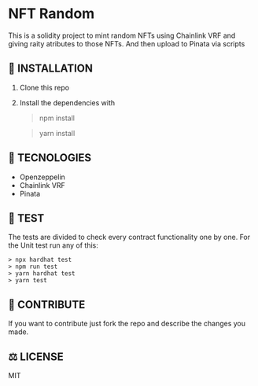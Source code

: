 # NFT Random

This is a solidity project to mint random NFTs using
Chainlink VRF and giving raity atributes to those NFTs.
And then upload to Pinata via scripts

## :rocket: INSTALLATION

1. Clone this repo
2. Install the dependencies with 
    > npm install
    
    > yarn install

  
## :floppy_disk: TECNOLOGIES

+ Openzeppelin
+ Chainlink VRF
+ Pinata

## :abacus: TEST

The tests are divided to check every contract functionality one by one.
For the Unit test run any of this:

    > npx hardhat test
    > npm run test
    > yarn hardhat test
    > yarn test

## :bookmark_tabs: CONTRIBUTE

If you want to contribute just fork the repo and describe the changes you made.

## :balance_scale: LICENSE

MIT
